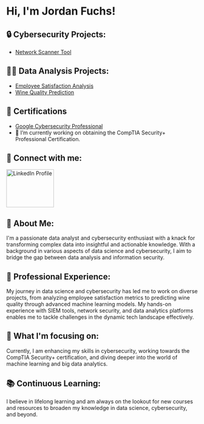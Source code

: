 <h1><strong>Hi, I'm Jordan Fuchs!</strong></h1>

<h2>🔒 Cybersecurity Projects:</h2>
<ul>
  <li><a href="https://github.com/jfuchs01/network-scanner">Network Scanner Tool</a></li>
</ul>

<h2>👨‍💻 Data Analysis Projects:</h2>
<ul>
  <li><a href="https://github.com/jfuchs01/employee_satisfaction">Employee Satisfaction Analysis</a></li>
  <li><a href="https://github.com/jfuchs01/wine_quality">Wine Quality Prediction</a></li>
</ul>

<h2>📄 Certifications</h2>
<ul>
  <li><a href="https://coursera.org/share/CERTURL">Google Cybersecurity Professional</a></li>
  <li>🔭 I’m currently working on obtaining the CompTIA Security+ Professional Certification.</li>
</ul>

<h2>🤳 Connect with me:</h2>
<a href="https://linkedin.com/in/jfuchs01/">
  <img src="https://www.freepnglogos.com/uploads/linkedin-logo-design-30.png" width="125" height="100" alt="LinkedIn Profile" />
</a>
<br/>

<h2>🌟 About Me:</h2>
<p>I'm a passionate data analyst and cybersecurity enthusiast with a knack for transforming complex data into insightful and actionable knowledge. With a background in various aspects of data science and cybersecurity, I aim to bridge the gap between data analysis and information security.</p>

<h2>💼 Professional Experience:</h2>
<p>My journey in data science and cybersecurity has led me to work on diverse projects, from analyzing employee satisfaction metrics to predicting wine quality through advanced machine learning models. My hands-on experience with SIEM tools, network security, and data analytics platforms enables me to tackle challenges in the dynamic tech landscape effectively.</p>

<h2>🚀 What I'm focusing on:</h2>
<p>Currently, I am enhancing my skills in cybersecurity, working towards the CompTIA Security+ certification, and diving deeper into the world of machine learning and big data analytics.</p>

<h2>📚 Continuous Learning:</h2>
<p>I believe in lifelong learning and am always on the lookout for new courses and resources to broaden my knowledge in data science, cybersecurity, and beyond.</p>

